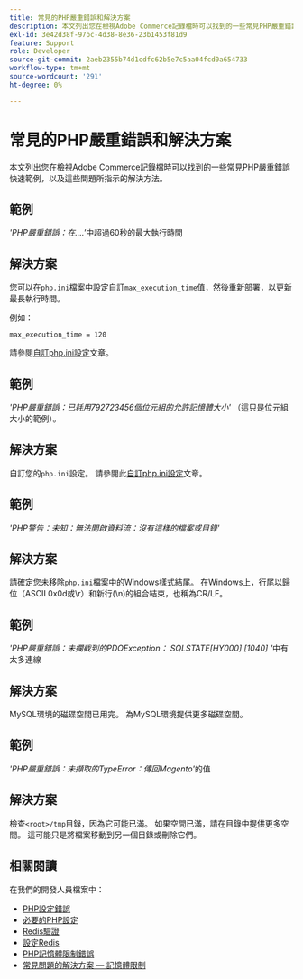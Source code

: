 ```yaml
---
title: 常見的PHP嚴重錯誤和解決方案
description: 本文列出您在檢視Adobe Commerce記錄檔時可以找到的一些常見PHP嚴重錯誤快速範例，以及這些問題所指示的解決方法。
exl-id: 3e42d38f-97bc-4d38-8e36-23b1453f81d9
feature: Support
role: Developer
source-git-commit: 2aeb2355b74d1cdfc62b5e7c5aa04fcd0a654733
workflow-type: tm+mt
source-wordcount: '291'
ht-degree: 0%

---
```


# 常見的PHP嚴重錯誤和解決方案

本文列出您在檢視Adobe Commerce記錄檔時可以找到的一些常見PHP嚴重錯誤快速範例，以及這些問題所指示的解決方法。

## 範例

*&#39;PHP嚴重錯誤：在....&#39;*&#x200B;中超過60秒的最大執行時間

## 解決方案

您可以在`php.ini`檔案中設定自訂`max_execution_time`值，然後重新部署，以更新最長執行時間。

例如：

`max_execution_time = 120`

請參閱[自訂php.ini設定](https://experienceleague.adobe.com/zh-hant/docs/commerce-cloud-service/user-guide/configure/app/php-settings)文章。

## 範例

*&#39;PHP嚴重錯誤：已耗用792723456個位元組的允許記憶體大小&#39;* （這只是位元組大小的範例）。

## 解決方案

自訂您的`php.ini`設定。 請參閱此[自訂php.ini設定](https://experienceleague.adobe.com/zh-hant/docs/commerce-cloud-service/user-guide/configure/app/php-settings)文章。

## 範例

*&#39;PHP警告：未知：無法開啟資料流：沒有這樣的檔案或目錄&#39;*

## 解決方案

請確定您未移除`php.ini`檔案中的Windows樣式結尾。 在Windows上，行尾以歸位（ASCII 0x0d或\r）和新行(\n)的組合結束，也稱為CR/LF。

## 範例

*&#39;PHP嚴重錯誤：未攔截到的PDOException： SQLSTATE\[HY000\] \[1040\] &#39;*&#x200B;中有太多連線

## 解決方案

MySQL環境的磁碟空間已用完。 為MySQL環境提供更多磁碟空間。

## 範例

*&#39;PHP嚴重錯誤：未擷取的TypeError：傳回Magento&#39;*&#x200B;的值

## 解決方案

檢查`<root>/tmp`目錄，因為它可能已滿。 如果空間已滿，請在目錄中提供更多空間。 這可能只是將檔案移動到另一個目錄或刪除它們。

## 相關閱讀

在我們的開發人員檔案中：

* [PHP設定錯誤](https://experienceleague.adobe.com/zh-hant/docs/commerce-knowledge-base/kb/troubleshooting/overview)
* [必要的PHP設定](https://experienceleague.adobe.com/zh-hant/docs/commerce-operations/installation-guide/prerequisites/php-settings)
* [Redis驗證](https://experienceleague.adobe.com/zh-hant/docs/commerce-operations/configuration-guide/cache/redis/redis-session#verify-redis-connection)
* [設定Redis](https://experienceleague.adobe.com/zh-hant/docs/commerce-operations/configuration-guide/cache/redis/config-redis)
* [PHP記憶體限制錯誤](https://experienceleague.adobe.com/zh-hant/docs/commerce-knowledge-base/kb/troubleshooting/overview)
* [常見問題的解決方案 — 記憶體限制](https://developer.adobe.com/commerce/testing/guide/unit/command-line/#solutions-to-common-problems)
